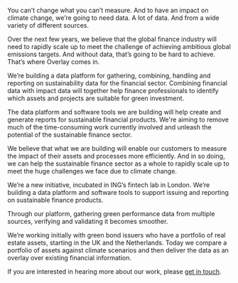 You can’t change what you can’t measure. And to have an impact on climate change, we’re going to need data. A lot of data. And from a wide variety of different sources. 

Over the next few years, we believe that the global finance industry will need to rapidly scale up to meet the challenge of achieving ambitious global emissions targets. And without data, that’s going to be hard to achieve. That’s where Overlay comes in.

We’re building a data platform for gathering, combining, handling and reporting on sustainability data for the financial sector. Combining financial data with impact data will together help finance professionals to identify which assets and projects are suitable for green investment. 

The data platform and software tools we are building will help create and generate reports for sustainable financial products. We're aiming to remove much of the time-consuming work currently involved and unleash the potential of the sustainable finance sector.

We believe that what we are building will enable our customers to measure the impact of their assets and processes more efficiently. And in so doing, we can help the sustainable finance sector as a whole to rapidly scale up to meet the huge challenges we face due to climate change.

We’re a new initiative, incubated in ING’s fintech lab in London. We’re building a data platform and software tools to support issuing and reporting on sustainable finance products.

Through our platform, gathering green performance data from multiple sources, verifying and validating it becomes smoother.

We’re working initially with green bond issuers who have a portfolio of real estate assets, starting in the UK and the Netherlands. Today we compare a portfolio of assets against climate scenarios and then deliver the data as an overlay over existing financial information. 

If you are interested in hearing more about our work, please [get in touch](/contact).